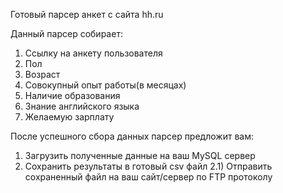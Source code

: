 Готовый парсер анкет с сайта hh.ru

Данный парсер собирает:
1) Ссылку на анкету пользователя
2) Пол
3) Возраст
4) Совокупный опыт работы(в месяцах)
5) Наличие образования
6) Знание английского языка
7) Желаемую зарплату

После успешного сбора данных парсер предложит вам:
1) Загрузить полученные данные на ваш MySQL сервер
2) Сохранить результаты в готовый csv файл
2.1) Отправить сохраненный файл на ваш сайт/сервер по FTP протоколу
